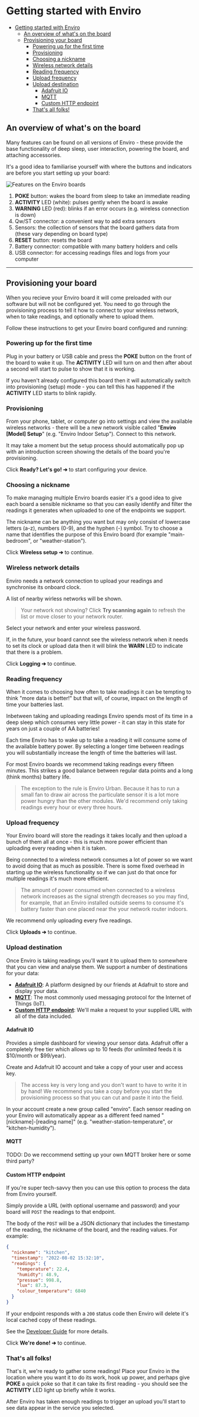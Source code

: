 # Getting started with Enviro

- [Getting started with Enviro](#getting-started-with-enviro)
  - [An overview of what's on the board](#an-overview-of-whats-on-the-board)
  - [Provisioning your board](#provisioning-your-board)
    - [Powering up for the first time](#powering-up-for-the-first-time)
    - [Provisioning](#provisioning)
    - [Choosing a nickname](#choosing-a-nickname)
    - [Wireless network details](#wireless-network-details)
    - [Reading frequency](#reading-frequency)
    - [Upload frequency](#upload-frequency)
    - [Upload destination](#upload-destination)
      - [Adafruit IO](#adafruit-io)
      - [MQTT](#mqtt)
      - [Custom HTTP endpoint](#custom-http-endpoint)
    - [That's all folks!](#thats-all-folks)

## An overview of what's on the board

Many features can be found on all versions of Enviro - these provide the base functionality of deep sleep, user interaction, powering the board, and attaching accessories.

It's a good idea to familiarise yourself with where the buttons and indicators are before you start setting up your board:

![Features on the Enviro boards](images/board-features.png)

1. **POKE** button: wakes the board from sleep to take an immediate reading
2. **ACTIVITY** LED (white): pulses gently when the board is awake
3. **WARNING** LED (red): blinks if an error occurs (e.g. wireless connection is down)
4. Qw/ST connector: a convenient way to add extra sensors
5. Sensors: the collection of sensors that the board gathers data from (these vary depending on board type)
6. **RESET** button: resets the board
7. Battery connector: compatible with many battery holders and cells
8. USB connector: for accessing readings files and logs from your computer

--- 

## Provisioning your board

When you recieve your Enviro board it will come preloaded with our software but will not be configured yet. You need to go through the provisioning process to tell it how to connect to your wireless network, when to take readings, and optionally where to upload them.

Follow these instructions to get your Enviro board configured and running:

### Powering up for the first time

Plug in your battery or USB cable and press the **POKE** button on the front of the board to wake it up. The **ACTIVITY** LED will turn on and then after about a second will start to pulse to show that it is working.

If you haven't already configured this board then it will automatically switch into provisioning (setup) mode - you can tell this has happened if the **ACTIVITY** LED starts to blink rapidly.

### Provisioning

From your phone, tablet, or computer go into settings and view the available wireless networks - there will be a new network visible called "**Enviro [Model] Setup**" (e.g. "Enviro Indoor Setup"). Connect to this network.

It may take a moment but the setup process should automatically pop up with an introduction screen showing the details of the board you're provisioning.

Click **Ready? Let's go! ➔** to start configuring your device.

### Choosing a nickname

To make managing multiple Enviro boards easier it's a good idea to give each board a sensible nickname so that you can easily identify and filter the readings it generates when uploaded to one of the endpoints we support.

The nickname can be anything you want but may only consist of lowercase letters (a-z), numbers (0-9), and the hyphen (-) symbol. Try to choose a name that identifies the purpose of this Enviro board (for example "main-bedroom", or "weather-station").

Click **Wireless setup ➔** to continue.

### Wireless network details

Enviro needs a network connection to upload your readings and synchronise its onboard clock.

A list of nearby wirless networks will be shown.

> Your network not showing? Click **Try scanning again** to refresh the list or move closer to your network router.

Select your network and enter your wireless password. 

If, in the future, your board cannot see the wireless network when it needs to set its clock or upload data then it will blink the **WARN** LED to indicate that there is a problem.

Click **Logging ➔** to continue.

### Reading frequency

When it comes to choosing how often to take readings it can be tempting to think "more data is better!" but that will, of course, impact on the length of time your batteries last.

Inbetween taking and uploading readings Enviro spends most of its time in a deep sleep which consumes very little power - it can stay in this state for years on just a couple of AA batteries!

Each time Enviro has to wake up to take a reading it will consume some of the available battery power. By selecting a longer time between readings you will substantially increase the length of time the batteries will last.

For most Enviro boards we recommend taking readings every fifteen minutes. This strikes a good balance between regular data points and a long (think months) battery life.

> The exception to the rule is Enviro Urban. Because it has to run a small fan to draw air across the particulate sensor it is a lot more power hungry than the other modules. We'd recommend only taking readings every hour or every three hours.

### Upload frequency

Your Enviro board will store the readings it takes locally and then upload a bunch of them all at once - this is much more power efficient than uploading every reading when it is taken.

Being connected to a wireless network consumes a lot of power so we want to avoid doing that as much as possible. There is some fixed overhead in starting up the wireless functionality so if we can just do that once for multiple readings it's much more efficient.

> The amount of power consumed when connected to a wireless network increases as the signal strength decreases so you may find, for example, that an Enviro installed outside seems to consume it's battery faster than one placed near the your network router indoors.

We recommend only uploading every five readings.

Click **Uploads ➔** to continue.

### Upload destination

Once Enviro is taking readings you'll want it to upload them to somewhere that you can view and analyse them. We support a number of destinations for your data:

- [**Adafruit IO**](#adafruit-io): A platform designed by our friends at Adafruit to store and display your data.
- [**MQTT**](#mqtt): The most commonly used messaging protocol for the Internet of Things (IoT).
- [**Custom HTTP endpoint**](#custom-http-endpoint): We'll make a request to your supplied URL with all of the data included.

#### Adafruit IO

Provides a simple dashboard for viewing your sensor data. Adafruit offer a completely free tier which allows up to 10 feeds (for unlimited feeds it is $10/month or $99/year).

Create and Adafruit IO account and take a copy of your user and access key.

> The access key is very long and you don't want to have to write it in by hand! We recommend you take a copy before you start the provisioning process so that you can cut and paste it into the field.

In your account create a new group called "enviro". Each sensor reading on your Enviro will automatically appear as a different feed named "[nickname]-[reading name]" (e.g. "weather-station-temperature", or "kitchen-humidity").

#### MQTT

TODO: Do we reccommend setting up your own MQTT broker here or some third party?

#### Custom HTTP endpoint

If you're super tech-savvy then you can use this option to process the data from Enviro yourself.

Simply provide a URL (with optional username and password) and your board will `POST` the readings to that endpoint.

The body of the `POST` will be a JSON dictionary that includes the timestamp of the reading, the nickname of the board, and the reading values. For example:

```json
{
  "nickname": "kitchen",
  "timestamp": "2022-08-02 15:32:10",
  "readings": {
    "temperature": 22.4,
    "humidty": 48.9,
    "pressue": 998.8,
    "lux": 87.3,
    "colour_temperature": 6840
  }
}
```

If your endpoint responds with a `200` status code then Enviro will delete it's local cached copy of these readings.

See the [Developer Guide](developer-guide.md) for more details.

Click **We're done! ➔** to continue.

### That's all folks!

That's it, we're ready to gather some readings! Place your Enviro in the location where you want it to do its work, hook up power, and perhaps give **POKE** a quick poke so that it can take its first reading - you should see the **ACTIVITY** LED light up briefly while it works.

After Enviro has taken enough readings to trigger an upload you'll start to see data appear in the service you selected.